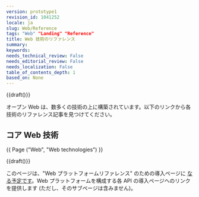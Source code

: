 ```yaml
---
version: prototype1
revision_id: 1041252
locale: ja
slug: Web/Reference
tags: "Web" "Landing" "Reference"
title: Web 技術のリファレンス
summary: 
keywords: 
needs_technical_review: False
needs_editorial_review: False
needs_localization: False
table_of_contents_depth: 1
based_on: None
---
```

<p>{{draft()}}</p>

<p>オープン Web は、数多くの技術の上に構築されています。以下のリンクから各技術のリファレンス記事を見つけてください。</p>

<div class="row topicpage-table">
<div class="section">
<h2 class="Documentation" id="Core_Web_technologies">コア Web 技術</h2>

<p>{{ Page ("Web", "Web technologies") }}</p>
</div>

<div class="section">
<p>{{draft()}}</p>

<p>このページは、"Web プラットフォームリファレンス" のための導入ページに <a href="/docs/Project:MDN/Plans_and_status/Web_platform">なる予定です</a>。Web プラットフォームを構成する各 API の導入ページへのリンクを提供します (ただし、そのサブページは含みません)。</p>
</div>
</div>

